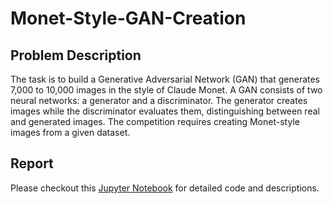 # Monet-Style-GAN-Creation

## Problem Description

The task is to build a Generative Adversarial Network (GAN) that generates 7,000 to 10,000 images in the style of Claude Monet. A GAN consists of two neural networks: a generator and a discriminator. The generator creates images while the discriminator evaluates them, distinguishing between real and generated images. The competition requires creating Monet-style images from a given dataset.

## Report

Please checkout this [Jupyter Notebook](https://github.com/BaffinLee/Monet-Style-GAN-Creation/blob/main/monet-style-gan-creation.ipynb) for detailed code and descriptions.
